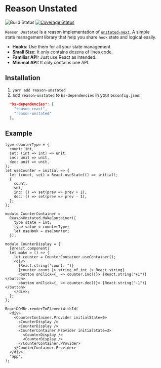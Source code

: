 # Reason Unstated 
![Build Status](https://action-badges.now.sh/beizhedenglong/reason-unstated)
[![Coverage Status](https://coveralls.io/repos/github/beizhedenglong/reason-unstated/badge.svg?branch=master)](https://coveralls.io/github/beizhedenglong/reason-unstated?branch=master)

`Reason Unstated` is a reason implementation of [`unstated-next`](https://github.com/jamiebuilds/unstated-next).
A simple state management library that help you share `hook` state and logical easily.

- **Hooks:** Use them for all your state management.
- **Small Size:** It only contains dozens of lines code. 
- **Familiar API:** Just use React as intended.
- **Minimal API:** It only contains one API.
  
## Installation
1. `yarn add reason-unstated`
2. add `reason-unstated` to `bs-dependencies` in your `bsconfig.json`:
  ```json
    "bs-dependencies": [
      "reason-react",
      "reason-unstated"
    ],
  ```
## Example

```reason
type counterType = {
  count: int,
  set: (int => int) => unit,
  inc: unit => unit,
  dec: unit => unit,
};
let useCounter = initial => {
  let (count, set) = React.useState(() => initial);
  {
    count,
    set,
    inc: () => set(prev => prev + 1),
    dec: () => set(prev => prev - 1),
  };
};

module CounterContainer =
  ReasonUnstated.MakeContainer({
    type state = int;
    type value = counterType;
    let useHook = useCounter;
  });

module CounterDisplay = {
  [@react.component]
  let make = () => {
    let counter = CounterContainer.useContainer();
    <div>
      {React.string("count: ")}
      {counter.count |> string_of_int |> React.string}
      <button onClick={_ => counter.inc()}> {React.string("+1")} </button>
      <button onClick={_ => counter.dec()}> {React.string("-1")} </button>
    </div>;
  };
};

ReactDOMRe.renderToElementWithId(
  <div>
    <CounterContainer.Provider initialState=0>
      <CounterDisplay />
      <CounterDisplay />
      <CounterContainer.Provider initialState=3>
        <CounterDisplay />
        <CounterDisplay />
      </CounterContainer.Provider>
    </CounterContainer.Provider>
  </div>,
  "app",
);
```
